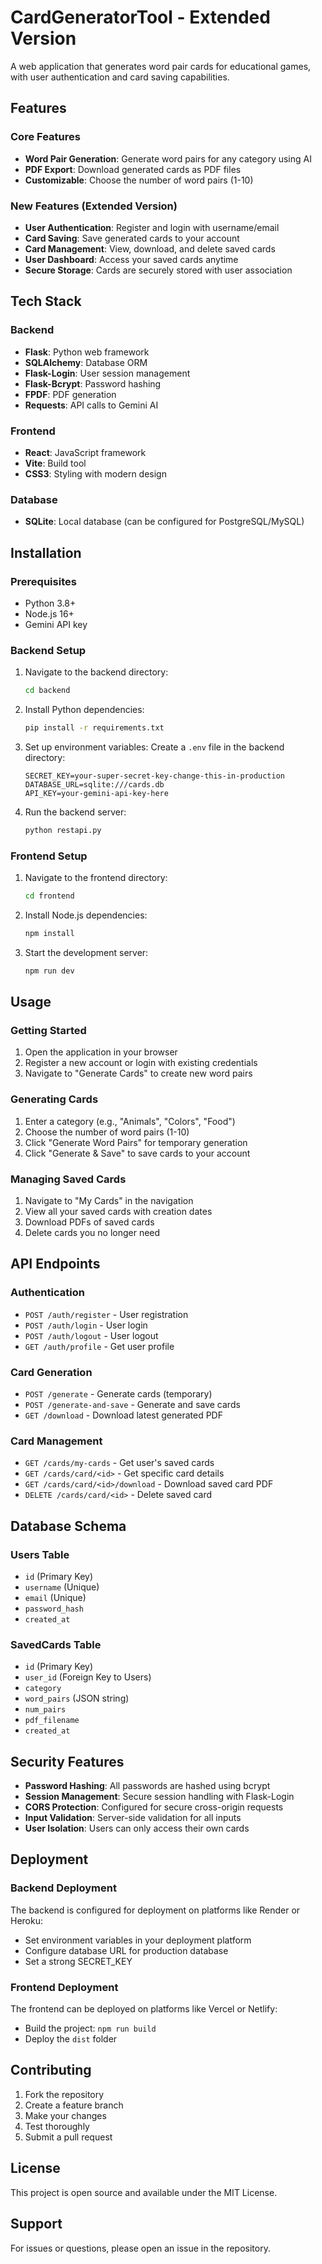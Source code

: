 # CardGeneratorTool - Extended Version

A web application that generates word pair cards for educational games, with user authentication and card saving capabilities.

## Features

### Core Features
- **Word Pair Generation**: Generate word pairs for any category using AI
- **PDF Export**: Download generated cards as PDF files
- **Customizable**: Choose the number of word pairs (1-10)

### New Features (Extended Version)
- **User Authentication**: Register and login with username/email
- **Card Saving**: Save generated cards to your account
- **Card Management**: View, download, and delete saved cards
- **User Dashboard**: Access your saved cards anytime
- **Secure Storage**: Cards are securely stored with user association

## Tech Stack

### Backend
- **Flask**: Python web framework
- **SQLAlchemy**: Database ORM
- **Flask-Login**: User session management
- **Flask-Bcrypt**: Password hashing
- **FPDF**: PDF generation
- **Requests**: API calls to Gemini AI

### Frontend
- **React**: JavaScript framework
- **Vite**: Build tool
- **CSS3**: Styling with modern design

### Database
- **SQLite**: Local database (can be configured for PostgreSQL/MySQL)

## Installation

### Prerequisites
- Python 3.8+
- Node.js 16+
- Gemini API key

### Backend Setup
1. Navigate to the backend directory:
   ```bash
   cd backend
   ```

2. Install Python dependencies:
   ```bash
   pip install -r requirements.txt
   ```

3. Set up environment variables:
   Create a `.env` file in the backend directory:
   ```
   SECRET_KEY=your-super-secret-key-change-this-in-production
   DATABASE_URL=sqlite:///cards.db
   API_KEY=your-gemini-api-key-here
   ```

4. Run the backend server:
   ```bash
   python restapi.py
   ```

### Frontend Setup
1. Navigate to the frontend directory:
   ```bash
   cd frontend
   ```

2. Install Node.js dependencies:
   ```bash
   npm install
   ```

3. Start the development server:
   ```bash
   npm run dev
   ```

## Usage

### Getting Started
1. Open the application in your browser
2. Register a new account or login with existing credentials
3. Navigate to "Generate Cards" to create new word pairs

### Generating Cards
1. Enter a category (e.g., "Animals", "Colors", "Food")
2. Choose the number of word pairs (1-10)
3. Click "Generate Word Pairs" for temporary generation
4. Click "Generate & Save" to save cards to your account

### Managing Saved Cards
1. Navigate to "My Cards" in the navigation
2. View all your saved cards with creation dates
3. Download PDFs of saved cards
4. Delete cards you no longer need

## API Endpoints

### Authentication
- `POST /auth/register` - User registration
- `POST /auth/login` - User login
- `POST /auth/logout` - User logout
- `GET /auth/profile` - Get user profile

### Card Generation
- `POST /generate` - Generate cards (temporary)
- `POST /generate-and-save` - Generate and save cards
- `GET /download` - Download latest generated PDF

### Card Management
- `GET /cards/my-cards` - Get user's saved cards
- `GET /cards/card/<id>` - Get specific card details
- `GET /cards/card/<id>/download` - Download saved card PDF
- `DELETE /cards/card/<id>` - Delete saved card

## Database Schema

### Users Table
- `id` (Primary Key)
- `username` (Unique)
- `email` (Unique)
- `password_hash`
- `created_at`

### SavedCards Table
- `id` (Primary Key)
- `user_id` (Foreign Key to Users)
- `category`
- `word_pairs` (JSON string)
- `num_pairs`
- `pdf_filename`
- `created_at`

## Security Features

- **Password Hashing**: All passwords are hashed using bcrypt
- **Session Management**: Secure session handling with Flask-Login
- **CORS Protection**: Configured for secure cross-origin requests
- **Input Validation**: Server-side validation for all inputs
- **User Isolation**: Users can only access their own cards

## Deployment

### Backend Deployment
The backend is configured for deployment on platforms like Render or Heroku:
- Set environment variables in your deployment platform
- Configure database URL for production database
- Set a strong SECRET_KEY

### Frontend Deployment
The frontend can be deployed on platforms like Vercel or Netlify:
- Build the project: `npm run build`
- Deploy the `dist` folder

## Contributing

1. Fork the repository
2. Create a feature branch
3. Make your changes
4. Test thoroughly
5. Submit a pull request

## License

This project is open source and available under the MIT License.

## Support

For issues or questions, please open an issue in the repository. 